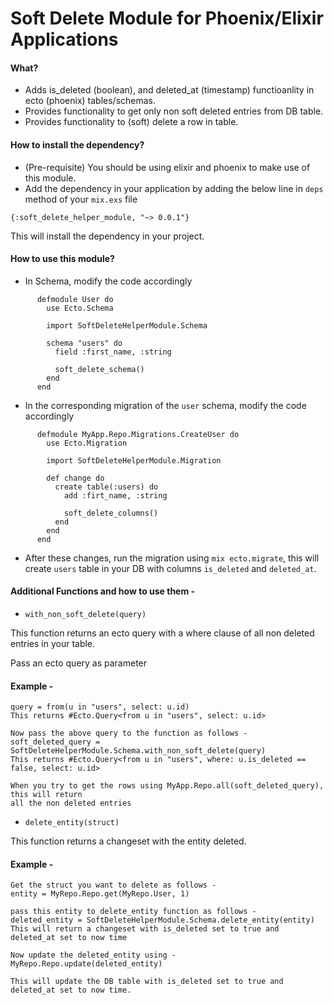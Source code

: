 # Soft Delete Module for Phoenix/Elixir Applications

#### What?

- Adds is_deleted (boolean), and deleted_at (timestamp) functioanlity in ecto (phoenix) tables/schemas.
- Provides functionality to get only non soft deleted entries from DB table.
- Provides functionality to (soft) delete a row in table.

#### How to install the dependency?
- (Pre-requisite) You should be using elixir and phoenix to make use of this module.
- Add the dependency in your application by adding the below line in `deps` method of your `mix.exs` file

`{:soft_delete_helper_module, "~> 0.0.1"}`

This will install the dependency in your project.

#### How to use this module?
- In Schema, modify the code accordingly

```
      defmodule User do
        use Ecto.Schema

        import SoftDeleteHelperModule.Schema

        schema "users" do
          field :first_name, :string

          soft_delete_schema()
        end
      end
```

- In the corresponding migration of the `user` schema, modify the code accordingly

```
      defmodule MyApp.Repo.Migrations.CreateUser do
        use Ecto.Migration

        import SoftDeleteHelperModule.Migration

        def change do
          create table(:users) do
            add :firt_name, :string

            soft_delete_columns()
          end
        end
      end
```

- After these changes, run the migration using `mix ecto.migrate`, this will create `users` table in your DB with columns `is_deleted` and `deleted_at`.

#### Additional Functions and how to use them -
- `with_non_soft_delete(query)`

This function returns an ecto query with a where clause of all non deleted entries in your table.

Pass an ecto query as parameter

#### Example -
```
query = from(u in "users", select: u.id)
This returns #Ecto.Query<from u in "users", select: u.id>

Now pass the above query to the function as follows -
soft_deleted_query = SoftDeleteHelperModule.Schema.with_non_soft_delete(query)
This returns #Ecto.Query<from u in "users", where: u.is_deleted == false, select: u.id>

When you try to get the rows using MyApp.Repo.all(soft_deleted_query), this will return
all the non deleted entries
```

- `delete_entity(struct)`

This function returns a changeset with the entity deleted.

#### Example -
```
Get the struct you want to delete as follows -
entity = MyRepo.Repo.get(MyRepo.User, 1)

pass this entity to delete_entity function as follows -
deleted_entity = SoftDeleteHelperModule.Schema.delete_entity(entity)
This will return a changeset with is_deleted set to true and deleted_at set to now time

Now update the deleted_entity using -
MyRepo.Repo.update(deleted_entity)

This will update the DB table with is_deleted set to true and deleted_at set to now time.
```
